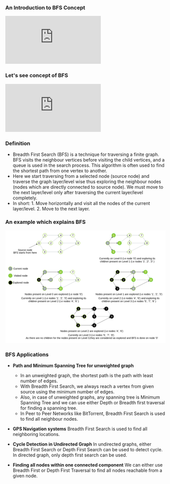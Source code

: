 ### An Introduction to BFS Concept
<iframe src="https://www.youtube.com/embed/fYXwV7e_vlc" frameborder="0" allow="autoplay; encrypted-media" allowfullscreen></iframe>

### Let's see concept of BFS
<iframe src="https://www.youtube.com/embed/ivW2JAF9-Tw" frameborder="0" allow="autoplay; encrypted-media" allowfullscreen></iframe>

### Definition

  -  Breadth First Search (BFS) is a technique for traversing a finite graph. BFS visits the neighbour vertices before visiting the child vertices, and a queue is used in the search process. This algorithm is often used to find the shortest path from one vertex to another.
  -  Here we start traversing from a selected node (source node) and traverse the graph layer/level wise thus exploring the neighbour nodes (nodes which are directly connected to source node). We must move to the next layer/level only after traversing the current layer/level completely.
  -  In short:
    1. Move horizontally and visit all the nodes of the current layer/level.
    2. Move to the next layer.

### An example which explains BFS
<img src="images/bfs.png"/>

### BFS Applications

   - **Path and Minimum Spanning Tree for unweighted graph**

     - In an unweighted graph, the shortest path is the path with least number of edges.
     - With Breadth First Search, we always reach a vertex from given source using the minimum number of edges.
     - Also, in case of unweighted graphs, any spanning tree is Minimum Spanning Tree and we can use either Depth or Breadth first traversal for finding a spanning tree.
     - In Peer to Peer Networks like BitTorrent, Breadth First Search is used to find all neighbour nodes.

  -  **GPS Navigation systems**
    Breadth First Search is used to find all neighboring locations.
    
  -  **Cycle Detection in Undirected Graph**
    In undirected graphs, either Breadth First Search or Depth First Search can be used to detect cycle.<br>
    In directed graph, only depth first search can be used.
    
  -  **Finding all nodes within one connected component**
    We can either use Breadth First or Depth First Traversal to find all nodes reachable from a given node.


